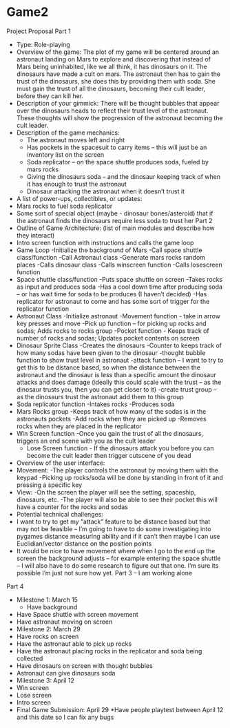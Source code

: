 # Game2

Project Proposal
Part 1
* Type: Role-playing
* Overview of the game: The plot of my game will be centered around an astronaut landing on Mars to explore and discovering that instead of Mars being uninhabited, like we all think, it has dinosaurs on it. The dinosaurs have made a cult on mars. The astronaut then has to gain the trust of the dinosaurs, she does this by providing them with soda. She must gain the trust of all the dinosaurs, becoming their cult leader, before they can kill her. 
* Description of your gimmick: There will be thought bubbles that appear over the dinosaurs heads to reflect their trust level of the astronaut. These thoughts will show the progression of the astronaut becoming the cult leader.
* Description of the game mechanics: 
  * The astronaut moves left and right
  * Has pockets in the spacesuit to carry items – this will just be an inventory list on the screen
  * Soda replicator – on the space shuttle produces soda, fueled by mars rocks 
  * Giving the dinosaurs soda – and the dinosaur keeping track of when it has enough to trust the astronaut
  * Dinosaur attacking the astronaut when it doesn’t trust it
*	A list of power-ups, collectibles, or updates:
  * Mars rocks to fuel soda replicator  
  * Some sort of special object (maybe - dinosaur bones/asteroid) that if the astronaut finds the dinosaurs require less soda to trust her
Part 2
*	Outline of Game Architecture: (list of main modules and describe how they interact)
  * Intro screen function with instructions and calls the game loop
  * Game Loop
    -Initialize the background of Mars
    -Call space shuttle class/function
    -Call Astronaut class
    -Generate mars rocks random places
    -Calls dinosaur class 
    -Calls winscreen function
    -Calls losescreen function
  * Space shuttle class/function
    -Puts space shuttle on screen
    -Takes rocks as input and produces soda
    -Has a cool down time after producing soda – or has wait time for soda to be produces (I haven’t decided)
    -Has replicator for astronaut to come and has some sort of trigger for the replicator function
  * Astronaut Class
    -Initialize astronaut 
    -Movement function - take in arrow key presses and move 
    -Pick up function – for picking up rocks and sodas; Adds rocks to rocks group
    -Pocket function - Keeps track of number of rocks and sodas; Updates pocket contents on screen 
 * Dinosaur Sprite Class
  -Creates the dinosaurs
  -Counter to keeps track of how many sodas have been given to the dinosaur
  -thought bubble function to show trust level in astronaut
 	-attack function – I want to try to get this to be distance based, so when the distance between the astronaut and the dinosaur is less than a specific amount the dinosaur attacks and does damage (ideally this could scale with the trust – as the dinosaur trusts you, then you can get closer to it)
 	-create trust group – as the dinosaurs trust the astronaut add them to this group
  * Soda replicator function
   -Intakes rocks
 	 -Produces soda
  * Mars Rocks group
   -Keeps track of how many of the sodas is in the astronauts pockets
   -Add rocks when they are picked up
   -Removes rocks when they are placed in the replicator
  * Win Screen function -Once you gain the trust of all the dinosaurs, triggers an end scene with you as the cult leader
 	* Lose Screen function - If the dinosaurs attack you before you can become the cult leader then trigger cutscene of you dead
*	Overview of the user interface:
  * Movement:
    -The player controls the astronaut by moving them with the keypad
   	-Picking up rocks/soda will be done by standing in front of it and pressing a specific key
  * View:
    -On the screen the player will see the setting, spaceship, dinosaurs, etc.
    -The player will also be able to see their pocket this will have a counter for the rocks and sodas 
*	Potential technical challenges: 
  *	I want to try to get my “attack” feature to be distance based but that may not be feasible – I’m going to have to do some investigating into pygames distance measuring ability and if it can’t then maybe I can use Euclidian/vector distance on the position points
  *	It would be nice to have movement where when I go to the end up the screen the background adjusts – for example entering the space shuttle – I will also have to do some research to figure out that one. I’m sure its possible I’m just not sure how yet. 
Part 3 – I am working alone  

Part 4
*	Milestone 1: March 15
 	* Have background
  *	Have Space shuttle with screen movement
  *	Have astronaut moving on screen
*	Milestone 2: March 29
  *	Have rocks on screen
  *	Have the astronaut able to pick up rocks
  *	Have the astronaut placing rocks in the replicator and soda being collected
  *	Have dinosaurs on screen with thought bubbles
  *	Astronaut can give dinosaurs soda
*	Milestone 3: April 12
  *	Win screen
  *	Lose screen
  *	Intro screen
*	Final Game Submission: April 29
  	*Have people playtest between April 12 and this date so I can fix any bugs
  
